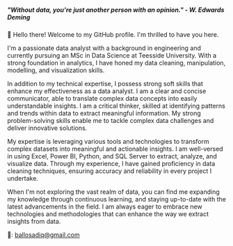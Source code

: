 ##### "Without data, you're just another person with an opinion." - W. Edwards Deming
👋 Hello there! Welcome to my GitHub profile. I'm thrilled to have you here.

I'm a passionate data analyst with a background in engineering and currently pursuing an MSc in Data Science at Teesside University. With a strong foundation in analytics, I have honed my data cleaning, manipulation, modelling, and visualization skills.

In addition to my technical expertise, I possess strong soft skills that enhance my effectiveness as a data analyst. I am a clear and concise communicator, able to translate complex data concepts into easily understandable insights. I am a critical thinker, skilled at identifying patterns and trends within data to extract meaningful information. My strong problem-solving skills enable me to tackle complex data challenges and deliver innovative solutions.

My expertise is leveraging various tools and technologies to transform complex datasets into meaningful and actionable insights. I am well-versed in using Excel, Power BI, Python, and SQL Server to extract, analyze, and visualize data. Through my experience, I have gained proficiency in data cleaning techniques, ensuring accuracy and reliability in every project I undertake.

When I'm not exploring the vast realm of data, you can find me expanding my knowledge through continuous learning, and staying up-to-date with the latest advancements in the field. I am always eager to embrace new technologies and methodologies that can enhance the way we extract insights from data.

📩: ballosadiq@gmail.com

